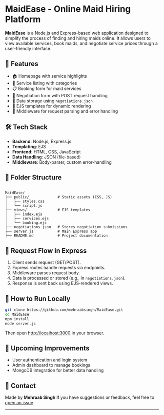 # MaidEase - Online Maid Hiring Platform

**MaidEase** is a Node.js and Express-based web application designed to simplify the process of finding and hiring maids online. It allows users to view available services, book maids, and negotiate service prices through a user-friendly interface.

## 🚀 Features

- 🏠 Homepage with service highlights
- 🧹 Service listing with categories
- 📋 Booking form for maid services
- 💬 Negotiation form with POST request handling
- 💾 Data storage using `negotiations.json`
- 🎨 EJS templates for dynamic rendering
- 🧩 Middleware for request parsing and error handling

## 🛠️ Tech Stack

- **Backend**: Node.js, Express.js
- **Templating**: EJS
- **Frontend**: HTML, CSS, JavaScript
- **Data Handling**: JSON (file-based)
- **Middleware**: Body-parser, custom error-handling

## 📁 Folder Structure

```

MaidEase/
├── public/             # Static assets (CSS, JS)
│   ├── styles.css
│   └── script.js
├── views/              # EJS templates
│   ├── index.ejs
│   ├── services.ejs
│   └── booking.ejs
├── negotiations.json   # Stores negotiation submissions
├── server.js           # Main Express app
├── README.md           # Project documentation

````

## 🔄 Request Flow in Express

1. Client sends request (GET/POST).
2. Express routes handle requests via endpoints.
3. Middleware parses request body.
4. Data is processed or stored (e.g., in `negotiations.json`).
5. Response is sent back using EJS-rendered views.

## 🧪 How to Run Locally

```bash
git clone https://github.com/mehraabsingh/MaidEase.git
cd MaidEase
npm install
node server.js
````

Then open [http://localhost:3000](http://localhost:3000) in your browser.

## 📌 Upcoming Improvements

* User authentication and login system
* Admin dashboard to manage bookings
* MongoDB integration for better data handling

## 📧 Contact

Made by **Mehraab Singh**
If you have suggestions or feedback, feel free to [open an issue](https://github.com/mehraabsingh/MaidEase/issues).

---
